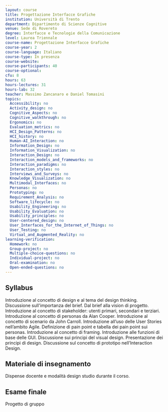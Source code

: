 ```yaml
---
layout: course
title: Progettazione Interfacce Grafiche
institution: Università di Trento
department: Dipartimento di Scienze Cognitive
venue: Sede di Rovereto
degree: Interfacce e Tecnologie della Comunicazione
level: Laurea Triennale
course-name: Progettazione Interfacce Grafiche
course-year: 2
course-language: Italiano
course-type: In presenza
course-website: 
course-participants: 40
course-optional: 
cfu: 8
hours: 63
hours-lectures: 31
hours-lab: 32
teacher: Massimo Zancanaro e Daniel Tomasini
topics: 
  Accessibility: no 
  Activity_design: no 
  Cognitive_Aspects: no 
  Cognitive_walkthrough: no 
  Ergonomics: no 
  Evaluation_metrics: no 
  HCI_Design_Patterns: no 
  HCI_history: no 
  Human-AI_Interaction: no 
  Information_Design: no 
  Information_Visualization: no 
  Interaction_Design: no 
  Interaction_models_and_frameworks: no 
  Interaction_paradigms: no 
  Interaction_styles: no 
  Interviews_and_Surveys: no 
  Knowledge_Visualization: no 
  Multimodal_Interfaces: no 
  Personas: no 
  Prototyping: no 
  Requirement_Analysis: no 
  Software_lifecycle: no 
  Usability_Engineering: no 
  Usability_Evaluation: no 
  Usability_principles: no 
  User-centered_design: no 
  User_Interfaces_for_the_Internet_of_Things: no 
  User_Testing: no 
  Virtual_and_Augmented_Reality: no 
learning-verification: 
  Homework: no 
  Group-project: no 
  Multiple-choice-questions: no 
  Individual-project: no 
  Oral-examination: no 
  Open-ended-questions: no 
---
```



## Syllabus 
 Introduzione al concetto di design e al tema del design thinking.
Discussione sull'importanza del brief. Dal brief alla vision di progetto.
Introduzione al concetto di stakeholder: utenti primari, secondari e terziari.
Introduzione al concetto di personas da Alan Cooper. Introduzione al concetto di scenario da John Carroll.
Introduzione all’uso delle User Stories nell’ambito Agile. Definizione di pain point e tabella dei pain point sui personas.
Introduzione al concetto di framing.
Introduzione alle funzioni di base delle GUI.  Discussione sui principi del visual design. 
Presentazione dei principi di design.
Discussione sul concetto di prototipo nell’Interaction Design.

## Materiale di insegnamento 
Dispense docente e modalità design studio durante il corso. 

## Esame finale 
Progetto di gruppo
